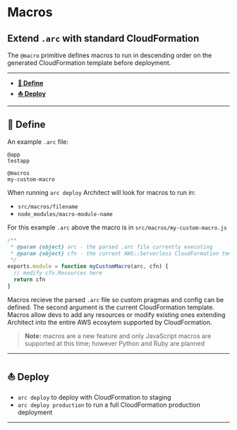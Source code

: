 # Macros

## Extend `.arc` with standard CloudFormation

The `@macro` primitive defines macros to run in descending order on the generated CloudFormation template before deployment. 

---

- <a href=#local><b>🚜 Define</b></a> 
- <a href=#deploy><b>⛵️ Deploy</b></a>

---

<h2 id=local>🚜 Define</h2>

An example `.arc` file:

```arc
@app
testapp

@macros
my-custom-macro
```

When running `arc deploy` Architect will look for macros to run in:

- `src/macros/filename`
- `node_modules/macro-module-name`

For this example `.arc` above the macro is in `src/macros/my-custom-macro.js`

```javascript
/**
 * @param {object} arc - the parsed .arc file currently executing
 * @param {object} cfn - the current AWS::Serverless CloudFormation template
 */
exports.module = function myCustomMacro(arc, cfn) {
  // modify cfn.Resources here
  return cfn
}
```

Macros recieve the parsed `.arc` file so custom pragmas and config can be defined. The second argument is the current CloudFormation template. Macros allow devs to add any resources or modify existing ones extending Architect into the entire AWS ecosytem supported by CloudFormation.

> **Note:** macros are a new feature and only JavaScript macros are supported at this time; however Python and Ruby are planned

---

<h2 id=deploy>⛵️ Deploy</h2>

- `arc deploy` to deploy with CloudFormation to staging
- `arc deploy production` to run a full CloudFormation production deployment

---
